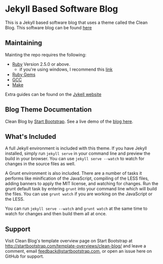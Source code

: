 # Jekyll Based Software Blog
This is a Jekyll based software blog that uses a theme called the Clean Blog.
This software blog can be found [here](https://jessicadevriese.com)

## Maintaining
Mainting the repo requires the following:
- [Ruby](https://www.ruby-lang.org/en/downloads/) Version 2.5.0 or above.
    - if you're using windows, I recommend this [link](https://rubyinstaller.org/downloads/)
- [Ruby Gems](https://rubygems.org/pages/download)
- [GCC](https://gcc.gnu.org/install/)
- [Make](https://www.gnu.org/software/make/)

Extra guides can be found on the [Jykell website](https://jekyllrb.com/docs/installation/)

## Blog Theme Documentation
Clean Blog by [Start Bootstrap](http://startbootstrap.com/).
See a live demo of the [blog here](http://blackrockdigital.github.io/startbootstrap-clean-blog-jekyll/).


## What's Included

A full Jekyll environment is included with this theme. If you have Jekyll installed, simply run `jekyll serve` in your command line and preview the build in your browser. You can use `jekyll serve --watch` to watch for changes in the source files as well.

A Grunt environment is also included. There are a number of tasks it performs like minification of the JavaScript, compiling of the LESS files, adding banners to apply the MIT license, and watching for changes. Run the grunt default task by entering `grunt` into your command line which will build the files. You can use `grunt watch` if you are working on the JavaScript or the LESS.

You can run `jekyll serve --watch` and `grunt watch` at the same time to watch for changes and then build them all at once.

## Support

Visit Clean Blog's template overview page on Start Bootstrap at http://startbootstrap.com/template-overviews/clean-blog/ and leave a comment, email feedback@startbootstrap.com, or open an issue here on GitHub for support.
